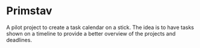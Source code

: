 # Primstav

A pilot project to create a task calendar on a stick. The idea is to have tasks
shown on a timeline to provide a better overview of the projects and deadlines.
